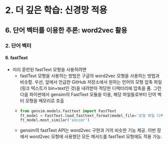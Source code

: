 # 2. 더 깊은 학습: 신경망 적용
## 6. 단어 벡터를 이용한 추론: word2vec 활용
### 2. 단어 벡터
#### 6. fastText
- 미리 훈련된 fastText 모형을 사용하려면
  - fastText 모형을 사용하는 방법은 구글의 word2vec 모형을 사용하는 방법과 비슷함. 우선, 앞에서 언급한 GitHub 저장소에서 원하는 언어의 모형 압축 파일(링크 텍스트가 bin+text인 것)을 내려받아 적당한 디렉터리에 압축을 품. 그런 다음 파이썬에서 gensim의 FastText 모듈을 이용, 해당 파일들로부터 단어 벡터 모형을 메모리로 호출
  - ```python
    from gensim.models.fasttext import FastText
    ft_model = FastText.load_fasttext_format(model_file='모형 파일 디렉터리')
    ft_model.most_similar('soccer')
    ```
  - gensim의 fastText API는 word2vec 구현과 거의 비슷한 기능 제공. 이번 장에서 word2vec 모형에 사용했던 모든 메서드를 fastText 모형에도 적용 가능.